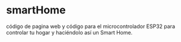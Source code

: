 # smartHome
código de pagina web y código para el microcontrolador ESP32 para controlar tu hogar y haciéndolo así un Smart Home.
